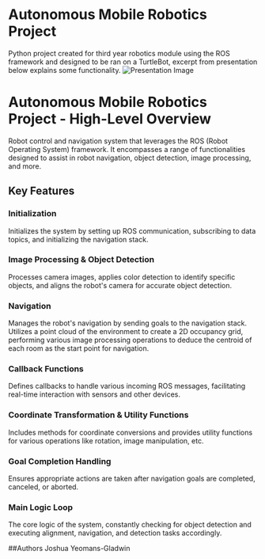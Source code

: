 # Autonomous Mobile Robotics Project
Python project created for third year robotics module using the ROS framework and designed to be ran on a TurtleBot, excerpt from presentation below explains some functionality.
![Presentation Image](images.githubusercontent.com/27783178/62637433-54483600-b933-11e9-9044-d12ab2a23b33.png)


# Autonomous Mobile Robotics Project - High-Level Overview

Robot control and navigation system that leverages the ROS (Robot Operating System) framework. It encompasses a range of functionalities designed to assist in robot navigation, object detection, image processing, and more.

## Key Features

### Initialization
Initializes the system by setting up ROS communication, subscribing to data topics, and initializing the navigation stack.

### Image Processing & Object Detection
Processes camera images, applies color detection to identify specific objects, and aligns the robot's camera for accurate object detection.

### Navigation
Manages the robot's navigation by sending goals to the navigation stack. Utilizes a point cloud of the environment to create a 2D occupancy grid, performing various image processing operations to deduce the centroid of each room as the start point for navigation.

### Callback Functions
Defines callbacks to handle various incoming ROS messages, facilitating real-time interaction with sensors and other devices.

### Coordinate Transformation & Utility Functions
Includes methods for coordinate conversions and provides utility functions for various operations like rotation, image manipulation, etc.

### Goal Completion Handling
Ensures appropriate actions are taken after navigation goals are completed, canceled, or aborted.

### Main Logic Loop
The core logic of the system, constantly checking for object detection and executing alignment, navigation, and detection tasks accordingly.

##Authors
Joshua Yeomans-Gladwin

